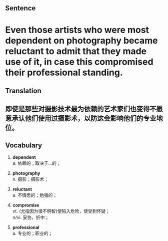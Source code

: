 ## Sentence

<h1>Even those artists who were most dependent on photography became reluctant to admit that they made use of it, in case this compromised their professional standing.</h1>

## Translation

<h2>即使是那些对摄影技术最为依赖的艺术家们也变得不愿意承认他们使用过摄影术，以防这会影响他们的专业地位。</h2>


## Vocabulary     

1. **dependent**     
a. 依赖的；取决于...的；       

2. **photography**      
n. 摄影；摄影术；        

3. **reluctant**      
a. 不情愿的；勉强的；      

4. **compromise**       
vt. (尤指因为很不明智)使陷入危险，使受到怀疑；     
n/vi. 妥协，折中；    

5. **professional**      
a. 专业的；职业的；     

